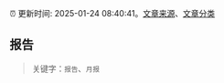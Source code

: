 :alarm_clock: 更新时间: 2025-01-24 08:40:41。[文章来源](/README.md)、[文章分类](/TAGS.md)

## 报告


> 关键字：`报告`、`月报`



